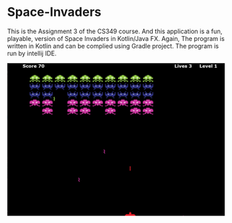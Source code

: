 # Space-Invaders
This is the Assignment 3 of the CS349 course. And this application is a fun, playable, version of Space Invaders in Kotlin/Java FX. Again, The program is written in Kotlin and can be complied using Gradle project. The program is run by intellij IDE.


![](https://github.com/Frankli05211/Space-Invaders/blob/main/game_play_image.png)
